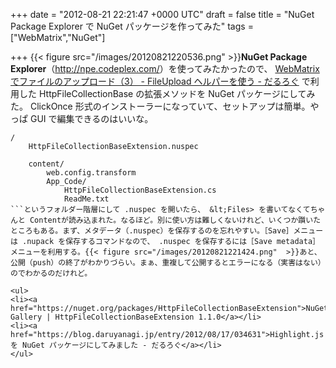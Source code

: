 
+++
date = "2012-08-21 22:21:47 +0000 UTC"
draft = false
title = "NuGet Package Explorer で NuGet パッケージを作ってみた"
tags = ["WebMatrix","NuGet"]

+++
{{< figure src="/images/20120821220536.png"  >}}**NuGet Package Explorer**（<a href="http://npe.codeplex.com/">http://npe.codeplex.com/</a>）を使ってみたかったので、 <a href="https://blog.daruyanagi.jp/entry/2012/08/20/202253">WebMatrix でファイルのアップロード（3） - FileUpload ヘルパーを使う - だるろぐ</a> で利用した HttpFileCollectionBase の拡張メソッドを NuGet パッケージにしてみた。 ClickOnce 形式のインストーラーになっていて、セットアップは簡単。やっぱ GUI で編集できるのはいいな。
```
/
    HttpFileCollectionBaseExtension.nuspec

    content/
        web.config.transform
        App_Code/
            HttpFileCollectionBaseExtension.cs
            ReadMe.txt
```というフォルダー階層にして .nuspec を開いたら、 &lt;Files> を書いてなくてちゃんと Contentが読み込まれた。なるほど。別に使い方は難しくないけれど、いくつか躓いたところもある。まず、メタデータ（.nuspec）を保存するのを忘れやすい。［Save］メニューは .nupack を保存するコマンドなので、 .nuspec を保存するには［Save metadata］メニューを利用する。{{< figure src="/images/20120821221424.png"  >}}あと、公開（push）の終了がわかりづらい。まぁ、重複して公開するとエラーになる（実害はない）のでわかるのだけれど。

<ul>
<li><a href="https://nuget.org/packages/HttpFileCollectionBaseExtension">NuGet Gallery | HttpFileCollectionBaseExtension 1.1.0</a></li>
<li><a href="https://blog.daruyanagi.jp/entry/2012/08/17/034631">Highlight.js を NuGet パッケージにしてみました - だるろぐ</a></li>
</ul>

